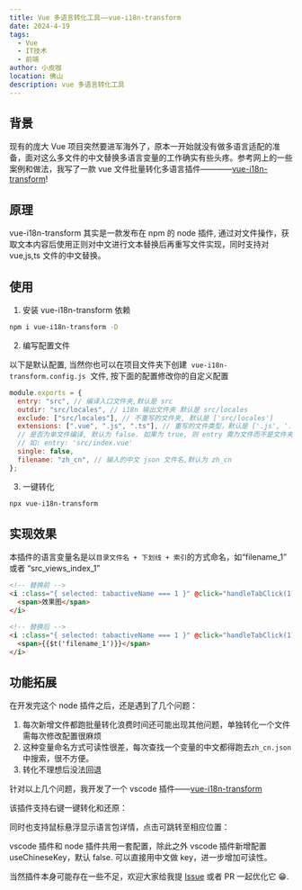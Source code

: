 ```yaml
---
title: Vue 多语言转化工具——vue-i18n-transform
date: 2024-4-19
tags:
  - Vue
  - IT技术
  - 前端
author: 小皮咖
location: 佛山
description: vue 多语言转化工具
---
```


## 背景

现有的庞大 Vue 项目突然要进军海外了，原本一开始就没有做多语言适配的准备，面对这么多文件的中文替换多语言变量的工作确实有些头疼。参考网上的一些案例和做法，我写了一款 vue 文件批量转化多语言插件————[vue-i18n-transform](https://github.com/zxpsuper/vue-i18n-transform)!

<!-- more -->

<tongji/>

## 原理

vue-i18n-transform 其实是一款发布在 npm 的 node 插件, 通过对文件操作，获取文本内容后使用正则对中文进行文本替换后再重写文件实现，同时支持对 vue,js,ts 文件的中文替换。

## 使用

1. 安装 vue-i18n-transform 依赖

```bash
npm i vue-i18n-transform -D
```

2. 编写配置文件

以下是默认配置, 当然你也可以在项目文件夹下创建  `vue-i18n-transform.config.js`  文件, 按下面的配置修改你的自定义配置

```js
module.exports = {
  entry: "src", // 编译入口文件夹,默认是 src
  outdir: "src/locales", // i18n 输出文件夹 默认是 src/locales
  exclude: ["src/locales"], // 不重写的文件夹, 默认是 ['src/locales']
  extensions: [".vue", ".js", ".ts"], // 重写的文件类型，默认是 ['.js', '.vue', '.ts']
  // 是否为单文件编译, 默认为 false. 如果为 true, 则 entry 需为文件而不是文件夹,
  // 如: entry: 'src/index.vue'
  single: false,
  filename: "zh_cn", // 输入的中文 json 文件名,默认为 zh_cn
};
```

3. 一键转化

```bash
npx vue-i18n-transform
```

## 实现效果

本插件的语言变量名是以`目录文件名 + 下划线 + 索引`的方式命名，如“filename_1” 或者 “src_views_index_1”

```html
<!-- 替换前 -->
<i :class="{ selected: tabactiveName === 1 }" @click="handleTabClick(1)">
  <span>效果图</span>
</i>

<!-- 替换后 -->
<i :class="{ selected: tabactiveName === 1 }" @click="handleTabClick(1)">
  <span>{{$t('filename_1')}}</span>
</i>
```

## 功能拓展

在开发完这个 node 插件之后，还是遇到了几个问题：

1. 每次新增文件都跑批量转化浪费时间还可能出现其他问题，单独转化一个文件需每次修改配置很麻烦
2. 这种变量命名方式可读性很差，每次查找一个变量的中文都得跑去`zh_cn.json` 中搜索，很不方便。
3. 转化不理想后没法回退

针对以上几个问题，我开发了一个 vscode 插件——[vue-i18n-transform](https://marketplace.visualstudio.com/items?itemName=zxpsuper.vue-i18n-transform)

该插件支持右键一键转化和还原：

同时也支持鼠标悬浮显示语言包详情，点击可跳转至相应位置：

vscode 插件和 node 插件共用一套配置，除此之外 vscode 插件新增配置 useChineseKey，默认 false. 可以直接用中文做 key，进一步增加可读性。

当然插件本身可能存在一些不足，欢迎大家给我提 [Issue](https://github.com/zxpsuper/vue-i18n-transform/issues/new) 或者 PR 一起优化它 😁.

<comment/>
